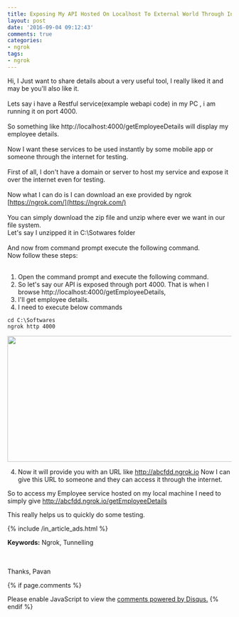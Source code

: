 ```yaml
---
title: Exposing My API Hosted On Localhost To External World Through Internet
layout: post
date: '2016-09-04 09:12:43'
comments: true
categories:
- ngrok
tags:
- ngrok
---
```


Hi,
I Just want to share details about  a very useful tool, I really liked it and may be you'll also like it.
<br/><br/>
Lets say i have a Restful service(example webapi code) in my PC , i am running it on port 4000.
<br/><br/>
So something like http://localhost:4000/getEmployeeDetails
will display my employee details.
<br/><br/>
Now I want these services to be used instantly by some mobile app or someone through the internet for testing.
<br/><br/>
First of all, I don't have a domain or server to host my service and expose it over the internet even for testing.
<br/><br/>
Now what I can do is I can download an exe provided by ngrok
[https://ngrok.com/](https://ngrok.com/)
<br/><br/>
You can simply download the zip file and unzip where ever we want in our file system.<br/>
Let's say I unzipped it in C:\Sotwares folder
<br/><br/>
And now from command prompt execute the following command.<br/>
Now follow these steps:
<br/><br/>
1. Open the command prompt and execute the following command.
2. So let's say our API is exposed through port 4000. That is when I browse http://localhost:4000/getEmployeeDetails,
3. I'll get employee details.
4. I need to execute below commands

```
cd C:\Softwares
ngrok http 4000
```

<img src="{{ site.baseurl }}/assets/images/posts/ngrok/1.jpg"  alt="" style="width: 649px;height: 282px;"/>

4. Now it will provide you with an URL like http://abcfdd.ngrok.io
Now I can give this URL to someone and they can access it through the internet.

So to access my Employee service hosted on my local machine I need to simply give
http://abcfdd.ngrok.io/getEmployeeDetails

This really helps us to quickly do some testing.

{% include /in_article_ads.html %}


**Keywords:** Ngrok, Tunnelling

<br/>
<br/>
Thanks,
Pavan

{% if page.comments %}
<div id="disqus_thread"></div>
<script>

/**
*  RECOMMENDED CONFIGURATION VARIABLES: EDIT AND UNCOMMENT THE SECTION BELOW TO INSERT DYNAMIC VALUES FROM YOUR PLATFORM OR CMS.
*  LEARN WHY DEFINING THESE VARIABLES IS IMPORTANT: https://disqus.com/admin/universalcode/#configuration-variables*/

var disqus_config = function () {
this.page.identifier = 03212019318; // Replace PAGE_IDENTIFIER with your page's unique identifier variable
};

(function() { // DON'T EDIT BELOW THIS LINE
var d = document, s = d.createElement('script');
s.src = 'https://xyzcoder1.disqus.com/embed.js';
s.setAttribute('data-timestamp', +new Date());
(d.head || d.body).appendChild(s);
})();
</script>
<noscript>Please enable JavaScript to view the <a href="https://disqus.com/?ref_noscript">comments powered by Disqus.</a></noscript>
{% endif %}